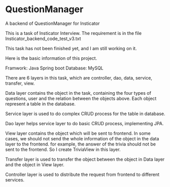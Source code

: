 # QuestionManager
A backend of QuestionManager for Insticator

This is a task of Insticator Interview. The requirement is in the file Insticator_backend_code_test_v3.txt

This task has not been finished yet, and I am still working on it.

Here is the basic information of this project.

Framwork: Java Spring boot
Database: MySQL

There are 6 layers in this task, which are controller, dao, data, service, transfer, view.

Data layer contains the object in the task, containing the four types of questions, user and the relation between the objects above. Each object represent a table in the database.

Service layer is used to do complex CRUD process for the table in database.

Dao layer helps service layer to do basic CRUD process, implementing JPA.

View layer contains the object which will be sent to frontend. 
In some cases, we should not send the whole information of the object in the data layer to the frontend.
for example, the answer of the trivia should not be sent to the frontend. So I create TriviaView in this layer.

Transfer layer is used to transfer the object between the object in Data layer and the object in View layer.

Controller layer is used to distribute the request from frontend to different services.

